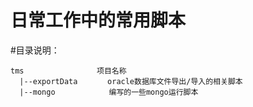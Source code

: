 日常工作中的常用脚本
===================

#目录说明：


    tms　　　　　　　　   项目名称
      |--exportData   　  oracle数据库文件导出/导入的相关脚本
      |--mongo            编写的一些mongo运行脚本
